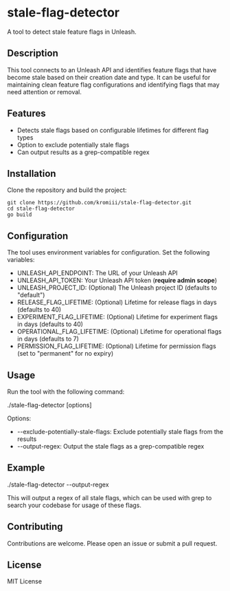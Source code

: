 # stale-flag-detector

A tool to detect stale feature flags in Unleash.

## Description

This tool connects to an Unleash API and identifies feature flags that have become stale based on their creation date and type. It can be useful for maintaining clean feature flag configurations and identifying flags that may need attention or removal.

## Features

- Detects stale flags based on configurable lifetimes for different flag types
- Option to exclude potentially stale flags
- Can output results as a grep-compatible regex

## Installation

Clone the repository and build the project:

```
git clone https://github.com/kromiii/stale-flag-detector.git
cd stale-flag-detector
go build
```

## Configuration

The tool uses environment variables for configuration. Set the following variables:

- UNLEASH_API_ENDPOINT: The URL of your Unleash API
- UNLEASH_API_TOKEN: Your Unleash API token (**require admin scope**)
- UNLEASH_PROJECT_ID: (Optional) The Unleash project ID (defaults to "default")
- RELEASE_FLAG_LIFETIME: (Optional) Lifetime for release flags in days (defaults to 40)
- EXPERIMENT_FLAG_LIFETIME: (Optional) Lifetime for experiment flags in days (defaults to 40)
- OPERATIONAL_FLAG_LIFETIME: (Optional) Lifetime for operational flags in days (defaults to 7)
- PERMISSION_FLAG_LIFETIME: (Optional) Lifetime for permission flags (set to "permanent" for no expiry)

## Usage

Run the tool with the following command:

./stale-flag-detector [options]

Options:
- --exclude-potentially-stale-flags: Exclude potentially stale flags from the results
- --output-regex: Output the stale flags as a grep-compatible regex

## Example

./stale-flag-detector --output-regex

This will output a regex of all stale flags, which can be used with grep to search your codebase for usage of these flags.

## Contributing

Contributions are welcome. Please open an issue or submit a pull request.

## License

MIT License
